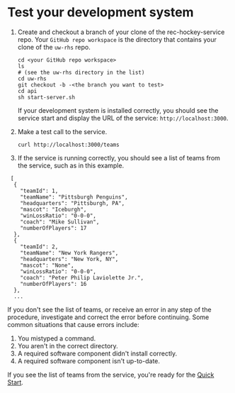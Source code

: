# Test your development system

1. Create and checkout a branch of your clone of the rec-hockey-service repo. Your `GitHub repo workspace` is the directory that contains your clone of the `uw-rhs` repo.

    ```shell
    cd <your GitHub repo workspace>
    ls
    # (see the uw-rhs directory in the list)
    cd uw-rhs
    git checkout -b -<the branch you want to test>
    cd api
    sh start-server.sh
    ```

    If your development system is installed correctly, you should see
    the service start and display the URL of the service: `http://localhost:3000`.

2. Make a test call to the service.

    ```shell
    curl http://localhost:3000/teams
    ```

3. If the service is running correctly, you should see a list of teams from the service, such as in this example.

```shell
 [
  {
    "teamId": 1,
    "teamName": "Pittsburgh Penguins",
    "headquarters": "Pittsburgh, PA",
    "mascot": "Iceburgh",
    "winLossRatio": "0-0-0",
    "coach": "Mike Sullivan",
    "numberOfPlayers": 17
  },
  {
    "teamId": 2,
    "teamName": "New York Rangers",
    "headquarters": "New York, NY",
    "mascot": "None",
    "winLossRatio": "0-0-0",
    "coach": "Peter Philip Laviolette Jr.",
    "numberOfPlayers": 16
  },
  ...
```

If you don't see the list of teams, or receive an error in any step
of the procedure, investigate and correct the error before continuing.
Some common situations that cause errors include:

1. You mistyped a command.
2. You aren't in the correct directory.
3. A required software component didn't install correctly.
4. A required software component isn't up-to-date.

If you see the list of teams from the service, you're ready for the [Quick Start](quick-start.md).
